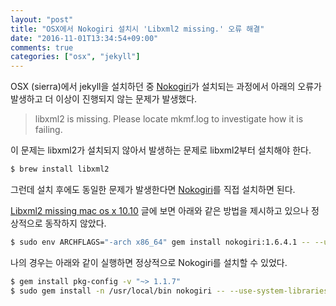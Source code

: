 ```yaml
---
layout: "post"
title: "OSX에서 Nokogiri 설치시 'Libxml2 missing.' 오류 해결"
date: "2016-11-01T13:34:54+09:00"
comments: true
categories: ["osx", "jekyll"]
---
```


OSX (sierra)에서 jekyll을 설치하던 중 [Nokogiri](http://www.nokogiri.org/)가 설치되는 과정에서 아래의 오류가 발생하고 더 이상이 진행되지 않는 문제가 발생했다.

> libxml2 is missing.  Please locate mkmf.log to investigate how it is failing.

이 문제는 libxml2가 설치되지 않아서 발생하는 문제로 libxml2부터 설치해야 한다.

```bash
$ brew install libxml2
```

그런데 설치 후에도 동일한 문제가 발생한다면 [Nokogiri](http://www.nokogiri.org/)를 직접 설치하면 된다.

[Libxml2 missing mac os x 10.10](http://stackoverflow.com/questions/26878263/libxml2-missing-mac-os-x-10-10) 글에 보면 아래와 같은 방법을 제시하고 있으나 정상적으로 동작하지 않았다.

```bash
$ sudo env ARCHFLAGS="-arch x86_64" gem install nokogiri:1.6.4.1 -- --use-system-libraries --with-xml=/usr/local/Cellar/libxml2/
```

나의 경우는 아래와 같이 실행하면 정상적으로 Nokogiri를 설치할 수 있었다.

```bash
$ gem install pkg-config -v "~> 1.1.7"
$ sudo gem install -n /usr/local/bin nokogiri -- --use-system-libraries=true --with-xml2-include=/usr/include/libxml2/
```
